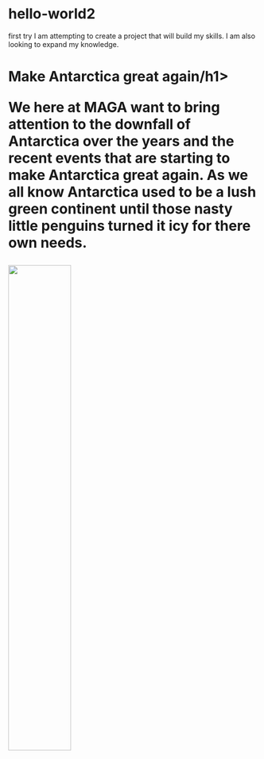 # hello-world2
first try
I am attempting to create a project that will build my skills.  I am also looking to expand my knowledge.
<!DOCTYPE html>
<html>
  <head>
    <meta charset="utf-8">
    <title>Make Antarctica great again</title>
  </head>
  <body>
    <h1>Make Antarctica great again/h1>
    <p>We here at MAGA want to bring attention to the downfall of Antarctica over the years and the recent  events that are starting to make Antarctica great again. As we all know Antarctica used to be a lush green continent until those nasty little penguins turned it icy for there own needs.</p>
     <img src="http://www.toughpenguin.com/pictures/baby_penguin.jpg" height= "50%" />
  </body>
</html>
